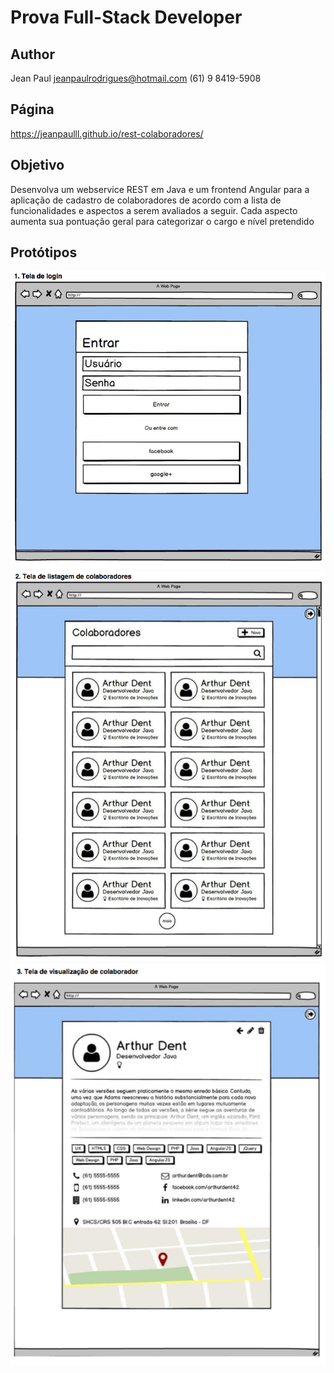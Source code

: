 
# Prova Full-Stack Developer 

## Author
Jean Paul
jeanpaulrodrigues@hotmail.com
(61) 9 8419-5908

## Página
https://jeanpaulll.github.io/rest-colaboradores/ 

## Objetivo
Desenvolva um webservice REST em Java e um frontend Angular para a aplicação de cadastro de colaboradores de acordo com a lista de funcionalidades e aspectos a serem avaliados a seguir. Cada aspecto aumenta sua pontuação geral para categorizar o cargo e nível pretendido

## Protótipos
![Protótipo 1](https://raw.githubusercontent.com/JeanPaulll/rest-colaboradores/master/src/assets/colaboradores/Prototipo-1.png)
![Protótipo 2](https://raw.githubusercontent.com/JeanPaulll/rest-colaboradores/master/src/assets/colaboradores/Prototipo-2.png)
![Protótipo 3](https://raw.githubusercontent.com/JeanPaulll/rest-colaboradores/master/src/assets/colaboradores/Prototipo-3.png)



